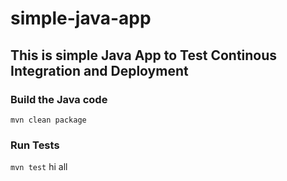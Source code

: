 # simple-java-app
## This is simple Java App to Test Continous Integration and Deployment

### Build the Java code
```mvn clean package```

### Run Tests
```mvn test```
hi all 
